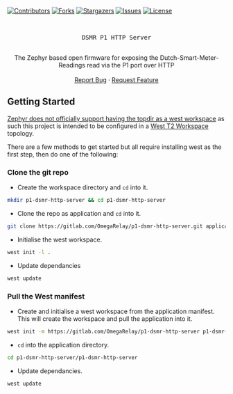 <!-- PROJECT SHIELDS -->
[![Contributors][contributors-shield]][contributors-url]
[![Forks][forks-shield]][forks-url]
[![Stargazers][stars-shield]][stars-url]
[![Issues][issues-shield]][issues-url]
[![License][license-shield]][license-url]

<!-- PROJECT LOGO -->
<br />
<div align="center">

  <pre align="center">
DSMR P1 HTTP Server
  </pre>

  <p align="center">
    The Zephyr based open firmware for exposing the Dutch-Smart-Meter-Readings read via the P1 port over HTTP
    <br />
    <br />
    <a href="https://gitlab.com/OmegaRelay/p1-dsmr-http-server/-/issues/new?issuable_template=bug-report">Report Bug</a>
    &middot;
    <a href="https://gitlab.com/OmegaRelay/p1-dsmr-http-server/-/issues/new?description_template=feature-request">Request Feature</a>
  </p>
</div>


## Getting Started
[Zephyr does not officially support having the topdir as a west workspace](https://docs.zephyrproject.org/latest/develop/west/workspaces.html#not-supported-workspace-topdir-as-git-repository) as such this project is intended to be configured in a [West T2 Workspace](https://docs.zephyrproject.org/latest/develop/west/workspaces.html#topologies-supported) topology.


There are a few methods to get started but all require installing west as the first step, then do one of the following:

### Clone the git repo
 - Create the workspace directory and `cd` into it.
```bash
mkdir p1-dsmr-http-server && cd p1-dsmr-http-server
```
 - Clone the repo as application and `cd` into it.
```bash
git clone https://gitlab.com/OmegaRelay/p1-dsmr-http-server.git application && cd application
```
 - Initialise the west workspace.
```bash
west init -l .
```
 - Update dependancies
```bash
west update
```

### Pull the West manifest
 - Create and initialise a west workspace from the application manifest. This will create the workspace and pull the application into it.
```bash
west init -m https://gitlab.com/OmegaRelay/p1-dsmr-http-server p1-dsmr-http-server 
```
 - `cd` into the application directory.
```bash
cd p1-dsmr-http-server/p1-dsmr-http-server
```
 - Update dependancies.
```bash
west update
```

<!-- MARKDOWN LINKS & IMAGES -->
<!-- https://www.markdownguide.org/basic-syntax/#reference-style-links -->
[contributors-shield]: https://img.shields.io/gitlab/contributors/OmegaRelay/p1-dsmr-http-server.svg?style=for-the-badge
[contributors-url]: https://gitlab.com/OmegaRelay/p1-dsmr-http-server/-/graphs/main
[forks-shield]: https://img.shields.io/gitlab/forks/OmegaRelay/p1-dsmr-http-server.svg?style=for-the-badge
[forks-url]: https://gitlab.com/OmegaRelay/p1-dsmr-http-server/-/forks
[stars-shield]: https://img.shields.io/gitlab/stars/OmegaRelay/p1-dsmr-http-server.svg?style=for-the-badge
[stars-url]: https://gitlab.com/OmegaRelay/p1-dsmr-http-server/-/starrers
[issues-shield]: https://img.shields.io/gitlab/issues/open/OmegaRelay/p1-dsmr-http-server.svg?style=for-the-badge
[issues-url]: https://gitlab.com/OmegaRelay/p1-dsmr-http-server/-/issues
[license-shield]: https://img.shields.io/gitlab/license/OmegaRelay/p1-dsmr-http-server.svg?style=for-the-badge
[license-url]: https://gitlab.com/OmegaRelay/p1-dsmr-http-server/blob/main/LICENSE
